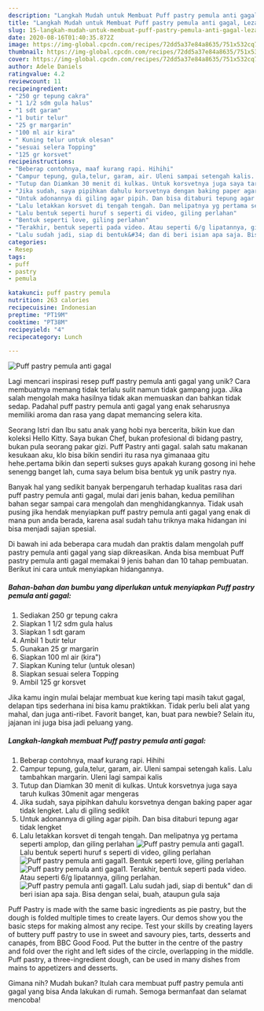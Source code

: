```yaml
---
description: "Langkah Mudah untuk Membuat Puff pastry pemula anti gagal, Lezat"
title: "Langkah Mudah untuk Membuat Puff pastry pemula anti gagal, Lezat"
slug: 15-langkah-mudah-untuk-membuat-puff-pastry-pemula-anti-gagal-lezat
date: 2020-08-16T01:40:35.872Z
image: https://img-global.cpcdn.com/recipes/72dd5a37e84a8635/751x532cq70/puff-pastry-pemula-anti-gagal-foto-resep-utama.jpg
thumbnail: https://img-global.cpcdn.com/recipes/72dd5a37e84a8635/751x532cq70/puff-pastry-pemula-anti-gagal-foto-resep-utama.jpg
cover: https://img-global.cpcdn.com/recipes/72dd5a37e84a8635/751x532cq70/puff-pastry-pemula-anti-gagal-foto-resep-utama.jpg
author: Adele Daniels
ratingvalue: 4.2
reviewcount: 11
recipeingredient:
- "250 gr tepung cakra"
- "1 1/2 sdm gula halus"
- "1 sdt garam"
- "1 butir telur"
- "25 gr margarin"
- "100 ml air kira"
- " Kuning telur untuk olesan"
- "sesuai selera Topping"
- "125 gr korsvet"
recipeinstructions:
- "Beberap contohnya, maaf kurang rapi. Hihihi"
- "Campur tepung, gula,telur, garam, air. Uleni sampai setengah kalis. Lalu tambahkan margarin. Uleni lagi sampai kalis"
- "Tutup dan Diamkan 30 menit di kulkas. Untuk korsvetnya juga saya taruh kulkas 30menit agar mengeras"
- "Jika sudah, saya pipihkan dahulu korsvetnya dengan baking paper agar tidak lengket. Lalu di giling sedikit"
- "Untuk adonannya di giling agar pipih. Dan bisa ditaburi tepung agar tidak lengket"
- "Lalu letakkan korsvet di tengah tengah. Dan melipatnya yg pertama seperti amplop, dan giling perlahan"
- "Lalu bentuk seperti huruf s seperti di video, giling perlahan"
- "Bentuk seperti love, giling perlahan"
- "Terakhir, bentuk seperti pada video. Atau seperti 6/g lipatannya, giling perlahan."
- "Lalu sudah jadi, siap di bentuk&#34; dan di beri isian apa saja. Bisa dengan selai, buah, ataupun gula saja"
categories:
- Resep
tags:
- puff
- pastry
- pemula

katakunci: puff pastry pemula 
nutrition: 263 calories
recipecuisine: Indonesian
preptime: "PT19M"
cooktime: "PT38M"
recipeyield: "4"
recipecategory: Lunch

---
```



![Puff pastry pemula anti gagal](https://img-global.cpcdn.com/recipes/72dd5a37e84a8635/751x532cq70/puff-pastry-pemula-anti-gagal-foto-resep-utama.jpg)

Lagi mencari inspirasi resep puff pastry pemula anti gagal yang unik? Cara membuatnya memang tidak terlalu sulit namun tidak gampang juga. Jika salah mengolah maka hasilnya tidak akan memuaskan dan bahkan tidak sedap. Padahal puff pastry pemula anti gagal yang enak seharusnya memiliki aroma dan rasa yang dapat memancing selera kita.

Seorang Istri dan Ibu satu anak yang hobi nya bercerita, bikin kue dan koleksi Hello Kitty. Saya bukan Chef, bukan profesional di bidang pastry, bukan pula seorang pakar gizi. Puff Pastry anti gagal. salah satu makanan kesukaan aku, klo bisa bikin sendiri itu rasa nya gimanaaa gitu hehe.pertama bikin dan seperti sukses guys apakah kurang gosong ini hehe senengg banget lah, cuma saya belum bisa bentuk yg unik pastry nya.

Banyak hal yang sedikit banyak berpengaruh terhadap kualitas rasa dari puff pastry pemula anti gagal, mulai dari jenis bahan, kedua pemilihan bahan segar sampai cara mengolah dan menghidangkannya. Tidak usah pusing jika hendak menyiapkan puff pastry pemula anti gagal yang enak di mana pun anda berada, karena asal sudah tahu triknya maka hidangan ini bisa menjadi sajian spesial.


Di bawah ini ada beberapa cara mudah dan praktis dalam mengolah puff pastry pemula anti gagal yang siap dikreasikan. Anda bisa membuat Puff pastry pemula anti gagal memakai 9 jenis bahan dan 10 tahap pembuatan. Berikut ini cara untuk menyiapkan hidangannya.

<!--inarticleads1-->

##### Bahan-bahan dan bumbu yang diperlukan untuk menyiapkan Puff pastry pemula anti gagal:

1. Sediakan 250 gr tepung cakra
1. Siapkan 1 1/2 sdm gula halus
1. Siapkan 1 sdt garam
1. Ambil 1 butir telur
1. Gunakan 25 gr margarin
1. Siapkan 100 ml air (kira&#34;)
1. Siapkan  Kuning telur (untuk olesan)
1. Siapkan sesuai selera Topping
1. Ambil 125 gr korsvet


Jika kamu ingin mulai belajar membuat kue kering tapi masih takut gagal, delapan tips sederhana ini bisa kamu praktikkan. Tidak perlu beli alat yang mahal, dan juga anti-ribet. Favorit banget, kan, buat para newbie? Selain itu, jajanan ini juga bisa jadi peluang yang. 

<!--inarticleads2-->

##### Langkah-langkah membuat Puff pastry pemula anti gagal:

1. Beberap contohnya, maaf kurang rapi. Hihihi
1. Campur tepung, gula,telur, garam, air. Uleni sampai setengah kalis. Lalu tambahkan margarin. Uleni lagi sampai kalis
1. Tutup dan Diamkan 30 menit di kulkas. Untuk korsvetnya juga saya taruh kulkas 30menit agar mengeras
1. Jika sudah, saya pipihkan dahulu korsvetnya dengan baking paper agar tidak lengket. Lalu di giling sedikit
1. Untuk adonannya di giling agar pipih. Dan bisa ditaburi tepung agar tidak lengket
1. Lalu letakkan korsvet di tengah tengah. Dan melipatnya yg pertama seperti amplop, dan giling perlahan
<img src="//assets-global.cpcdn.com/assets/icons/button_play-2c75c40dde080a61004c1f40b05d8f140eaff45d7e9e6481dc71c63d2e7c4909.png" alt="Puff pastry pemula anti gagal">1. Lalu bentuk seperti huruf s seperti di video, giling perlahan
<img src="//assets-global.cpcdn.com/assets/icons/button_play-2c75c40dde080a61004c1f40b05d8f140eaff45d7e9e6481dc71c63d2e7c4909.png" alt="Puff pastry pemula anti gagal">1. Bentuk seperti love, giling perlahan
<img src="//assets-global.cpcdn.com/assets/icons/button_play-2c75c40dde080a61004c1f40b05d8f140eaff45d7e9e6481dc71c63d2e7c4909.png" alt="Puff pastry pemula anti gagal">1. Terakhir, bentuk seperti pada video. Atau seperti 6/g lipatannya, giling perlahan.
<img src="//assets-global.cpcdn.com/assets/icons/button_play-2c75c40dde080a61004c1f40b05d8f140eaff45d7e9e6481dc71c63d2e7c4909.png" alt="Puff pastry pemula anti gagal">1. Lalu sudah jadi, siap di bentuk&#34; dan di beri isian apa saja. Bisa dengan selai, buah, ataupun gula saja


Puff Pastry is made with the same basic ingredients as pie pastry, but the dough is folded multiple times to create layers. Our demos show you the basic steps for making almost any recipe. Test your skills by creating layers of buttery puff pastry to use in sweet and savoury pies, tarts, desserts and canapés, from BBC Good Food. Put the butter in the centre of the pastry and fold over the right and left sides of the circle, overlapping in the middle. Puff pastry, a three-ingredient dough, can be used in many dishes from mains to appetizers and desserts. 

Gimana nih? Mudah bukan? Itulah cara membuat puff pastry pemula anti gagal yang bisa Anda lakukan di rumah. Semoga bermanfaat dan selamat mencoba!
